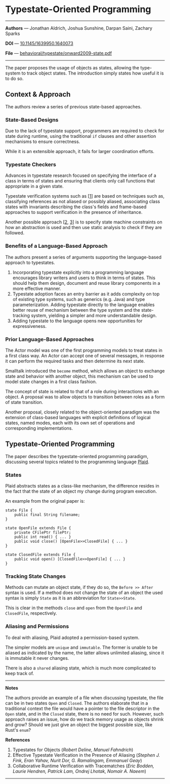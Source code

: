 # Typestate-Oriented Programming

---

**Authors** — Jonathan Aldrich, Joshua Sunshine, Darpan Saini, Zachary Sparks

**DOI** — [10.1145/1639950.1640073](https://doi.org/10.1145/1639950.1640073)

**File** — [behavioral/typestate/onward2009-state.pdf](https://github.com/rustype/bibliography/blob/main/behavioral/typestate/onward2009-state.pdf)

---

The paper proposes the usage of objects as states,
allowing the type-system to track object states.
The introduction simply states how useful it is to do so.

## Context & Approach

The authors review a series of previous state-based approaches.

### State-Based Designs

Due to the lack of typestate support,
programmers are required to check for state during runtime,
using the traditional `if` clauses and other assertion mechanisms to ensure correctness.

While it is an extensible approach, it fails for larger coordination efforts.

### Typestate Checkers

Advances in typestate research focused on specifying the interface of a class in terms of states and
ensuring that clients only call functions that appropriate in a given state.

Typestate verification systems such as [[1](#1)] are based on techniques such as,
classifying references as not aliased or possibly aliased,
associating class states with invariants describing the class's fields and
frame-based approaches to support verification in the presence of inheritance.

Another possible approach [[2](#2), [3](#3)] is to specify state machine constraints on how an abstraction is used
and then use static analysis to check if they are followed.

### Benefits of a Language-Based Approach

The authors present a series of arguments supporting the language-based approach to typestates.

1. Incorporating typestate explicitly into a programming language encourages library writers and users to think in terms of states.
    This should help them design, document and reuse library components in a more effective manner.
2. Typestate adoption faces an entry barrier as it adds complexity on top of existing type systems,
    such as generics (e.g. Java) and type parameterization.
    Adding typestate directly to the language enables better reuse of mechanism between the type system and the state-tracking system, yielding a simpler and more understandable design.
3. Adding typestate to the language opens new opportunities for expressiveness.

### Prior Language-Based Approaches

The Actor model was one of the first programming models to treat states in a first class way.
An Actor can accept one of several messages,
in response it can perform the required tasks and then determine its next state.

Smalltalk introduced the `become` method,
which allows an object to exchange state and behavior with another object,
this mechanism can be used to model state changes in a first class fashion.

The concept of state is related to that of a role during interactions with an object.
A proposal was to allow objects to transition between roles as a form of state transition.

Another proposal, closely related to the object-oriented paradigm was the extension of class-based languages with explicit definitions of logical states, named modes, each with its own set of operations and corresponding implementations.

## Typestate-Oriented Programming

The paper describes the typestate-oriented programming paradigm,
discussing several topics related to the programming language [Plaid](https://plaid-lang.org).

### States

Plaid abstracts states as a class-like mechanism,
the difference resides in the fact that the state of an object my change during program execution.

An example from the original paper is:

```
state File {
    public final String filename;
}

state OpenFile extends File {
    private CFilePtr filePtr;
    public int read() { ... }
    public void close() [OpenFile>>ClosedFile] { ... }
}

state ClosedFile extends File {
    public void open() [ClosedFile>>OpenFile] { ... }
}
```

### Tracking State Changes

Methods can mutate an object state, if they do so, the `Before >> After` syntax is used.
If a method does not change the state of an object the used syntax is simply `State` as it is an abbreviation for `State>>State`.

This is clear in the methods `close` and `open` from the `OpenFile` and `ClosedFile`, respectively.

### Aliasing and Permissions

To deal with aliasing, Plaid adopted a permission-based system.

The simpler models are `unique` and `immutable`.
The former is unable to be aliased as indicated by the name,
the latter allows unlimited aliasing, since it is immutable it never changes.

There is also a `shared` aliasing state, which is much more complicated to keep track of.


---

**Notes**

The authors provide an example of a file when discussing typestate,
the file can be in two states `Open` and `Closed`.
The authors elaborate that in a traditional context the file would have a pointer to the file descriptor in the `Open` state, and in the `Closed` state, there is no need for such.
However, such approach raises an issue, how do we track memory usage as objects shrink and grow?
Should we just give an object the biggest possible size, like Rust's `enum`?

**References**

1. <span id="1">Typestates for Objects (*Robert Deline, Manuel Fahndrich*)</span>
2. <span id="2">Effective Typestate Verification in the Presence of Aliasing (*Stephen J. Fink, Eran Yahav, Nurit Dor, G. Ramalingam, Emmanuel Geay*)</span>
3. <span id="3">Collaborative Runtime Verification with Tracematches (*Eric Bodden, Laurie Hendren, Patrick Lam, Ondrej Lhotak, Nomair A. Naeem*)</span>

---

